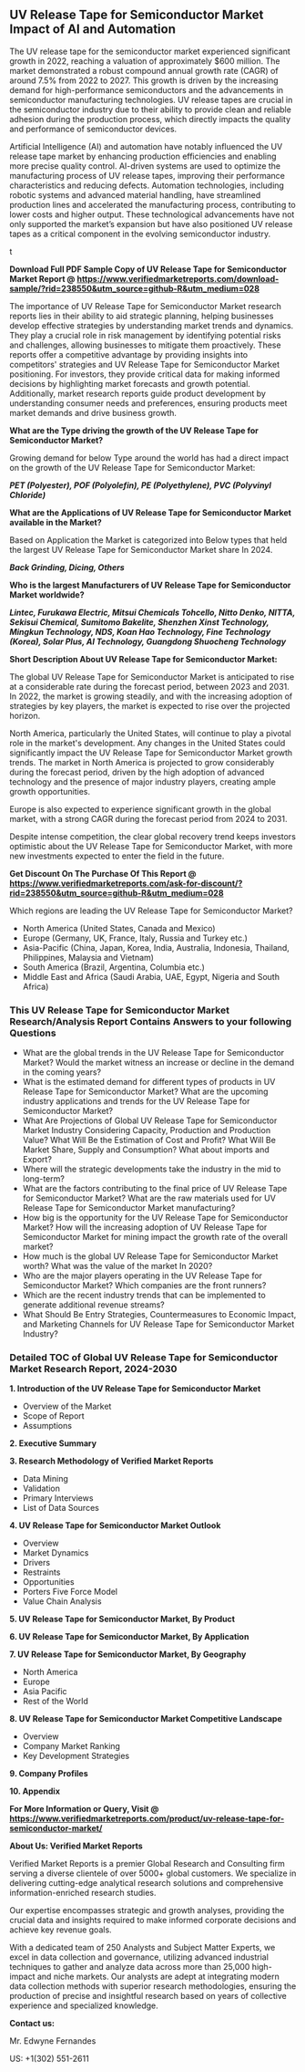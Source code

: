 <h2>UV Release Tape for Semiconductor Market Impact of AI and Automation</h2><p>The UV release tape for the semiconductor market experienced significant growth in 2022, reaching a valuation of approximately $600 million. The market demonstrated a robust compound annual growth rate (CAGR) of around 7.5% from 2022 to 2027. This growth is driven by the increasing demand for high-performance semiconductors and the advancements in semiconductor manufacturing technologies. UV release tapes are crucial in the semiconductor industry due to their ability to provide clean and reliable adhesion during the production process, which directly impacts the quality and performance of semiconductor devices.</p><p>Artificial Intelligence (AI) and automation have notably influenced the UV release tape market by enhancing production efficiencies and enabling more precise quality control. AI-driven systems are used to optimize the manufacturing process of UV release tapes, improving their performance characteristics and reducing defects. Automation technologies, including robotic systems and advanced material handling, have streamlined production lines and accelerated the manufacturing process, contributing to lower costs and higher output. These technological advancements have not only supported the market’s expansion but have also positioned UV release tapes as a critical component in the evolving semiconductor industry.</p>t</p><p id="" class=""><strong>Download Full PDF Sample Copy of UV Release Tape for Semiconductor Market Report @ <a href="https://www.verifiedmarketreports.com/download-sample/?rid=238550&utm_source=github-R&utm_medium=028" target="_blank">https://www.verifiedmarketreports.com/download-sample/?rid=238550&utm_source=github-R&utm_medium=028</a></strong></p><p>The importance of&nbsp;UV Release Tape for Semiconductor Market research reports lies in their ability to aid strategic planning, helping businesses develop effective strategies by understanding market trends and dynamics. They play a crucial role in risk management by identifying potential risks and challenges, allowing businesses to mitigate them proactively. These reports offer a competitive advantage by providing insights into competitors' strategies and UV Release Tape for Semiconductor Market positioning. For investors, they provide critical data for making informed decisions by highlighting market forecasts and growth potential. Additionally, market research reports guide product development by understanding consumer needs and preferences, ensuring products meet market demands and drive business growth.</p><p><strong>What are the&nbsp;Type driving the growth of the UV Release Tape for Semiconductor Market?</strong></p><p id="" class="">Growing demand for below Type around the world has had a direct impact on the growth of the UV Release Tape for Semiconductor Market:</p><em><strong>PET (Polyester), POF (Polyolefin), PE (Polyethylene), PVC (Polyvinyl Chloride)</strong></em></p><strong>What are the&nbsp;Applications&nbsp;of UV Release Tape for Semiconductor Market available in the Market?</strong></p><p id="" class="">Based on Application the Market is categorized into Below types that held the largest UV Release Tape for Semiconductor Market share In 2024.</p><em><strong>Back Grinding, Dicing, Others</strong></em></p><strong>Who is the largest Manufacturers of UV Release Tape for Semiconductor Market worldwide?</strong></p><p><em><strong>Lintec, Furukawa Electric, Mitsui Chemicals Tohcello, Nitto Denko, NITTA, Sekisui Chemical, Sumitomo Bakelite, Shenzhen Xinst Technology, Mingkun Technology, NDS, Koan Hao Technology, Fine Technology (Korea), Solar Plus, AI Technology, Guangdong Shuocheng Technology</strong></em></p><p id="" class=""><strong>Short Description About UV Release Tape for Semiconductor Market:</strong></p><p>The global UV Release Tape for Semiconductor Market is anticipated to rise at a considerable rate during the forecast period, between 2023 and 2031. In 2022, the market is growing steadily, and with the increasing adoption of strategies by key players, the market is expected to rise over the projected horizon.</p><p>North America, particularly the United States, will continue to play a pivotal role in the market's development. Any changes in the United States could significantly impact the UV Release Tape for Semiconductor Market growth trends. The market in North America is projected to grow considerably during the forecast period, driven by the high adoption of advanced technology and the presence of major industry players, creating ample growth opportunities.</p><p>Europe is also expected to experience significant growth in the global market, with a strong CAGR during the forecast period from 2024 to 2031.</p><p>Despite intense competition, the clear global recovery trend keeps investors optimistic about the UV Release Tape for Semiconductor Market, with more new investments expected to enter the field in the future.</p><p id="" class=""><strong>Get Discount On The Purchase Of This Report @ <a href="https://www.verifiedmarketreports.com/ask-for-discount/?rid=238550&utm_source=github-R&utm_medium=028" target="_blank">https://www.verifiedmarketreports.com/ask-for-discount/?rid=238550&utm_source=github-R&utm_medium=028</a></strong></p>Which regions are leading the UV Release Tape for Semiconductor Market?</p><ul><li>North America (United States, Canada and Mexico)</li><li>Europe (Germany, UK, France, Italy, Russia and Turkey etc.)</li><li>Asia-Pacific (China, Japan, Korea, India, Australia, Indonesia, Thailand, Philippines, Malaysia and Vietnam)</li><li>South America (Brazil, Argentina, Columbia etc.)</li><li>Middle East and Africa (Saudi Arabia, UAE, Egypt, Nigeria and South Africa)</li></ul><h3 id="" class="">This UV Release Tape for Semiconductor Market Research/Analysis Report Contains Answers to your following Questions</h3><ul><li>What are the global trends in the UV Release Tape for Semiconductor Market? Would the market witness an increase or decline in the demand in the coming years?</li><li>What is the estimated demand for different types of products in UV Release Tape for Semiconductor Market? What are the upcoming industry applications and trends for the UV Release Tape for Semiconductor Market?</li><li>What Are Projections of Global UV Release Tape for Semiconductor Market Industry Considering Capacity, Production and Production Value? What Will Be the Estimation of Cost and Profit? What Will Be Market Share, Supply and Consumption? What about imports and Export?</li><li>Where will the strategic developments take the industry in the mid to long-term?</li><li>What are the factors contributing to the final price of UV Release Tape for Semiconductor Market? What are the raw materials used for UV Release Tape for Semiconductor Market manufacturing?</li><li>How big is the opportunity for the UV Release Tape for Semiconductor Market? How will the increasing adoption of UV Release Tape for Semiconductor Market for mining impact the growth rate of the overall market?</li><li>How much is the global UV Release Tape for Semiconductor Market worth? What was the value of the market In 2020?</li><li>Who are the major players operating in the UV Release Tape for Semiconductor Market? Which companies are the front runners?</li><li>Which are the recent industry trends that can be implemented to generate additional revenue streams?</li><li>What Should Be Entry Strategies, Countermeasures to Economic Impact, and Marketing Channels for UV Release Tape for Semiconductor Market Industry?</li></ul><h3 id="" class="">Detailed TOC of Global UV Release Tape for Semiconductor Market Research Report, 2024-2030</h3><p id="" class=""><strong>1. Introduction of the UV Release Tape for Semiconductor Market</strong></p><ul><li>Overview of the Market</li><li>Scope of Report</li><li>Assumptions</li></ul><p id="" class=""><strong>2. Executive Summary</strong></p><p id="" class=""><strong>3. Research Methodology of Verified Market Reports</strong></p><ul><li>Data Mining</li><li>Validation</li><li>Primary Interviews</li><li>List of Data Sources</li></ul><p id="" class=""><strong>4. UV Release Tape for Semiconductor Market Outlook</strong></p><ul><li>Overview</li><li>Market Dynamics</li><li>Drivers</li><li>Restraints</li><li>Opportunities</li><li>Porters Five Force Model</li><li>Value Chain Analysis</li></ul><p id="" class=""><strong>5. UV Release Tape for Semiconductor Market, By Product</strong></p><p id="" class=""><strong>6. UV Release Tape for Semiconductor Market, By Application</strong></p><p id="" class=""><strong>7. UV Release Tape for Semiconductor Market, By Geography</strong></p><ul><li>North America</li><li>Europe</li><li>Asia Pacific</li><li>Rest of the World</li></ul><p id="" class=""><strong>8. UV Release Tape for Semiconductor Market Competitive Landscape</strong></p><ul><li>Overview</li><li>Company Market Ranking</li><li>Key Development Strategies</li></ul><p id="" class=""><strong>9. Company Profiles</strong></p><p id="" class=""><strong>10. Appendix</strong></p><p id="" class=""><strong>For More Information or Query, Visit @ <a href="https://www.verifiedmarketreports.com/product/uv-release-tape-for-semiconductor-market/" target="_blank">https://www.verifiedmarketreports.com/product/uv-release-tape-for-semiconductor-market/</a></strong></p><p id="" class=""><strong>About Us: Verified Market Reports</strong></p><p id="" class="">Verified Market Reports is a premier Global Research and Consulting firm serving a diverse clientele of over 5000+ global customers. We specialize in delivering cutting-edge analytical research solutions and comprehensive information-enriched research studies.</p><p id="" class="">Our expertise encompasses strategic and growth analyses, providing the crucial data and insights required to make informed corporate decisions and achieve key revenue goals.</p><p id="" class="">With a dedicated team of 250 Analysts and Subject Matter Experts, we excel in data collection and governance, utilizing advanced industrial techniques to gather and analyze data across more than 25,000 high-impact and niche markets. Our analysts are adept at integrating modern data collection methods with superior research methodologies, ensuring the production of precise and insightful research based on years of collective experience and specialized knowledge.</p><p id="" class=""><strong>Contact us:</strong></p><p id="" class="">Mr. Edwyne Fernandes</p><p id="" class="">US: +1(302) 551-2611</p>